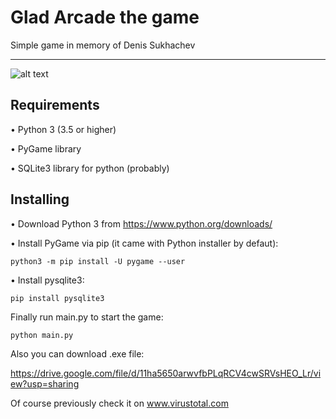 # Glad Arcade the game
Simple game in memory of Denis Sukhachev

---
![alt text](http://i.piccy.info/i9/bd051a17a277152b4cb1418e8cac1bef/1533419147/86889/1254193/11.jpg)
## Requirements
• Python 3 (3.5 or higher)

• PyGame library

• SQLite3 library for python (probably)
## Installing 
• Download Python 3 from https://www.python.org/downloads/

• Install PyGame via pip (it came with Python installer by defaut):
```code
python3 -m pip install -U pygame --user
```
• Install pysqlite3:
```code
pip install pysqlite3
```
Finally run main.py to start the game:
```code
python main.py
```
Also you can download .exe file:

https://drive.google.com/file/d/11ha5650arwvfbPLqRCV4cwSRVsHEO_Lr/view?usp=sharing

Of course previously check it on www.virustotal.com
